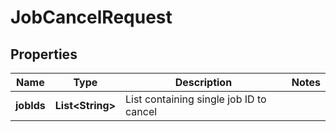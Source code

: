 
# JobCancelRequest

## Properties
Name | Type | Description | Notes
------------ | ------------- | ------------- | -------------
**jobIds** | **List&lt;String&gt;** | List containing single job ID to cancel | 




